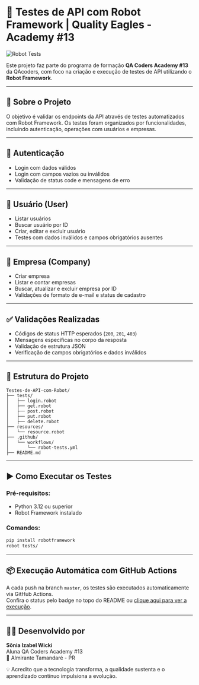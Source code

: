 # 🤖 Testes de API com Robot Framework | Quality Eagles - Academy #13

![Robot Tests](https://github.com/iza975/Testes-de-API-com-Robot-Quality-Eagles-academy13-api-robot/actions/workflows/robot-tests.yml/badge.svg)

Este projeto faz parte do programa de formação **QA Coders Academy #13** da QAcoders, com foco na criação e execução de testes de API utilizando o **Robot Framework**.

---

## 🚀 Sobre o Projeto

O objetivo é validar os endpoints da API através de testes automatizados com Robot Framework. Os testes foram organizados por funcionalidades, incluindo autenticação, operações com usuários e empresas.

---

## 🔐 Autenticação

- Login com dados válidos  
- Login com campos vazios ou inválidos  
- Validação de status code e mensagens de erro  

---

## 👤 Usuário (User)

- Listar usuários  
- Buscar usuário por ID  
- Criar, editar e excluir usuário  
- Testes com dados inválidos e campos obrigatórios ausentes  

---

## 🏢 Empresa (Company)

- Criar empresa  
- Listar e contar empresas  
- Buscar, atualizar e excluir empresa por ID  
- Validações de formato de e-mail e status de cadastro  

---

## ✅ Validações Realizadas

- Códigos de status HTTP esperados (`200`, `201`, `403`)  
- Mensagens específicas no corpo da resposta  
- Validação de estrutura JSON  
- Verificação de campos obrigatórios e dados inválidos  

---

## 📁 Estrutura do Projeto

```
Testes-de-API-com-Robot/
├── tests/
│   ├── login.robot
│   ├── get.robot
│   ├── post.robot
│   ├── put.robot
│   ├── delete.robot
├── resources/
│   └── resource.robot
├── .github/
│   └── workflows/
│       └── robot-tests.yml
├── README.md
```

---

## ▶️ Como Executar os Testes

### Pré-requisitos:
- Python 3.12 ou superior  
- Robot Framework instalado  

### Comandos:
```bash
pip install robotframework
robot tests/
```

---

## 📦 Execução Automática com GitHub Actions

A cada push na branch `master`, os testes são executados automaticamente via GitHub Actions.  
Confira o status pelo badge no topo do README ou [clique aqui para ver a execução](https://github.com/iza975/Testes-de-API-com-Robot-Quality-Eagles-academy13-api-robot/actions).

---

## 👩‍💻 Desenvolvido por

**Sônia Izabel Wicki**  
Aluna QA Coders Academy #13  
📍 Almirante Tamandaré - PR  

💡 Acredito que a tecnologia transforma, a qualidade sustenta e o aprendizado contínuo impulsiona a evolução.
